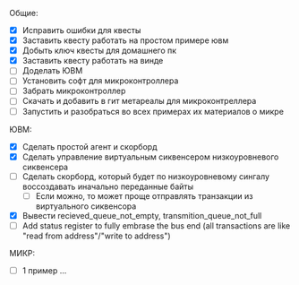Общие:
- [X] Исправить ошибки для квесты
- [X] Заставить квесту работать на простом примере ювм
- [X] Добыть ключ квесты для домашнего пк
- [X] Заставить квесту работать на винде
- [ ] Доделать ЮВМ
- [ ] Установить софт для микроконтроллера
- [ ] Забрать микроконтроллер
- [ ] Скачать и добавить в гит метареалы для микроконтреллера
- [ ] Запустить и разобраться во всех примерах их материалов о микре

ЮВМ:
- [X] Сделать простой агент и скорборд
- [X] Сделать управление виртуальным сиквенсером низкоуровневого сиквенсера
- [ ] Сделать скорборд, который будет по низкоуровневому сингалу воссоздавать иначально переданные байты
    - [ ] Если можно, то может проще отправлять транзакции из виртуального сиквенсора

- [X] Вывести recieved_queue_not_empty, transmition_queue_not_full
- [ ] Add status register to fully embrase the bus end (all transactions are like "read from address"/"write to address")

МИКР:
- [ ] 1 пример
...

